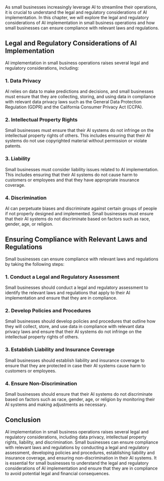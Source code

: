 
As small businesses increasingly leverage AI to streamline their operations, it is crucial to understand the legal and regulatory considerations of AI implementation. In this chapter, we will explore the legal and regulatory considerations of AI implementation in small business operations and how small businesses can ensure compliance with relevant laws and regulations.

## Legal and Regulatory Considerations of AI Implementation

AI implementation in small business operations raises several legal and regulatory considerations, including:

### 1\. Data Privacy

AI relies on data to make predictions and decisions, and small businesses must ensure that they are collecting, storing, and using data in compliance with relevant data privacy laws such as the General Data Protection Regulation (GDPR) and the California Consumer Privacy Act (CCPA).

### 2\. Intellectual Property Rights

Small businesses must ensure that their AI systems do not infringe on the intellectual property rights of others. This includes ensuring that their AI systems do not use copyrighted material without permission or violate patents.

### 3\. Liability

Small businesses must consider liability issues related to AI implementation. This includes ensuring that their AI systems do not cause harm to customers or employees and that they have appropriate insurance coverage.

### 4\. Discrimination

AI can perpetuate biases and discriminate against certain groups of people if not properly designed and implemented. Small businesses must ensure that their AI systems do not discriminate based on factors such as race, gender, age, or religion.

## Ensuring Compliance with Relevant Laws and Regulations

Small businesses can ensure compliance with relevant laws and regulations by taking the following steps:

### 1\. Conduct a Legal and Regulatory Assessment

Small businesses should conduct a legal and regulatory assessment to identify the relevant laws and regulations that apply to their AI implementation and ensure that they are in compliance.

### 2\. Develop Policies and Procedures

Small businesses should develop policies and procedures that outline how they will collect, store, and use data in compliance with relevant data privacy laws and ensure that their AI systems do not infringe on the intellectual property rights of others.

### 3\. Establish Liability and Insurance Coverage

Small businesses should establish liability and insurance coverage to ensure that they are protected in case their AI systems cause harm to customers or employees.

### 4\. Ensure Non-Discrimination

Small businesses should ensure that their AI systems do not discriminate based on factors such as race, gender, age, or religion by monitoring their AI systems and making adjustments as necessary.

## Conclusion

AI implementation in small business operations raises several legal and regulatory considerations, including data privacy, intellectual property rights, liability, and discrimination. Small businesses can ensure compliance with relevant laws and regulations by conducting a legal and regulatory assessment, developing policies and procedures, establishing liability and insurance coverage, and ensuring non-discrimination in their AI systems. It is essential for small businesses to understand the legal and regulatory considerations of AI implementation and ensure that they are in compliance to avoid potential legal and financial consequences.
